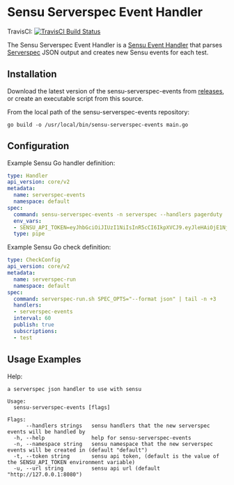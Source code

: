 # Sensu Serverspec Event Handler
TravisCI: [![TravisCI Build Status](https://travis-ci.org/nikkixdev/sensu-serverspec-events.svg?branch=master)](https://travis-ci.org/nikkixdev/sensu-serverspec-events)

The Sensu Serverspec Event Handler is a [Sensu Event Handler][3] that parses
[Serverspec][2] JSON output and creates new Sensu events for each test.

## Installation

Download the latest version of the sensu-serverspec-events from [releases][4],
or create an executable script from this source.

From the local path of the sensu-serverspec-events repository:
```
go build -o /usr/local/bin/sensu-serverspec-events main.go
```

## Configuration

Example Sensu Go handler definition:

```yaml
type: Handler
api_version: core/v2
metadata:
  name: serverspec-events
  namespace: default
spec:
  command: sensu-serverspec-events -n serverspec --handlers pagerduty
  env_vars:
  - SENSU_API_TOKEN=eyJhbGciOiJIUzI1NiIsInR5cCI6IkpXVCJ9.eyJleHAiOjE1NjUzMTE4NjYsImp0aSI6ImViYWM5OTk0NTI5MzYyNzIwMjc2NTY3NzU5OGZmZjdkIiwic3ViIjoiYWRtaW4iLCJncm91cHMiOlsiY2x1c3Rlci1hZG1pbnMiLCJzeXN0ZW06dXNlcnMiXSwicHJvdmlkZXIiOnsicHJvdmlkZXJfaWQiOiJiYXNpYyIsInVzZXJfaWQiOiJhZG1pbiJ9fQ.VE9c6CGYZTRR9e6fyez75n8EHgHn94z_Sk-h6iqZ8jQ
  type: pipe
```

Example Sensu Go check definition:

```yaml
type: CheckConfig
api_version: core/v2
metadata:
  name: serverspec-run
  namespace: default
spec:
  command: serverspec-run.sh SPEC_OPTS="--format json" | tail -n +3
  handlers:
  - serverspec-events
  interval: 60
  publish: true
  subscriptions:
  - test
```


## Usage Examples

Help:
```
a serverspec json handler to use with sensu

Usage:
  sensu-serverspec-events [flags]

Flags:
      --handlers strings   sensu handlers that the new serverspec events will be handled by
  -h, --help               help for sensu-serverspec-events
  -n, --namespace string   sensu namespace that the new serverspec events will be created in (default "default")
  -t, --token string       sensu api token, (default is the value of the SENSU_API_TOKEN environment variable)
  -u, --url string         sensu api url (default "http://127.0.0.1:8080")
```

[1]: https://github.com/sensu/sensu-go
[2]: https://serverspec.org/
[3]: https://docs.sensu.io/sensu-go/latest/reference/handlers/
[4]: https://github.com/nikkixdev/sensu-serverspec-events/releases